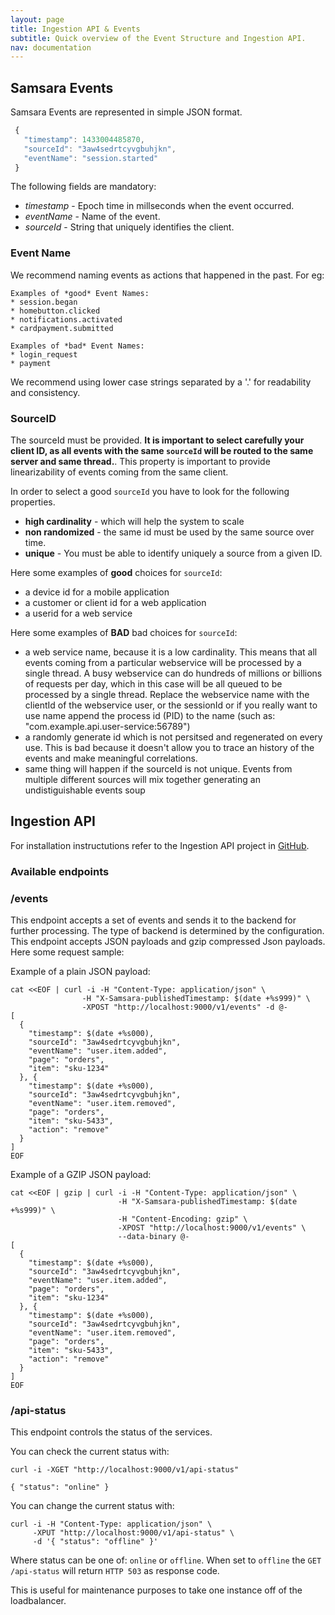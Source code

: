 ```yaml
---
layout: page
title: Ingestion API & Events
subtitle: Quick overview of the Event Structure and Ingestion API.
nav: documentation
---
```

## Samsara Events

Samsara Events are represented in simple JSON format.

```javascript
 {
   "timestamp": 1433004485870,
   "sourceId": "3aw4sedrtcyvgbuhjkn",
   "eventName": "session.started"
 }
```

The following fields are mandatory:
* *timestamp* - Epoch time in millseconds when the event occurred.
* *eventName* - Name of the event.
* *sourceId*  - String that uniquely identifies the client.

### Event Name
We recommend naming events as actions that happened in the past. For eg: 
```
Examples of *good* Event Names:
* session.began
* homebutton.clicked
* notifications.activated
* cardpayment.submitted

Examples of *bad* Event Names:
* login_request
* payment
```

We recommend using lower case strings separated by a '.' for readability and consistency.

### SourceID

The sourceId must be provided. **It is important to select carefully your client ID, as all events with the same `sourceId` will be routed to the same server and same thread.**.
This property is important to provide linearizability of events coming from the same client.

In order to select a good `sourceId` you have to look for the following properties.

  - **high cardinality** - which will help the system to scale
  - **non randomized** - the same id must be used by the same source over time.
  - **unique** - You must be able to identify uniquely a source from a given ID.
  
Here some examples of **good** choices for `sourceId`:

  - a device id for a mobile application
  - a customer or client id for a web application
  - a userid for a web service

Here some examples of **BAD** bad choices for `sourceId`:

  - a web service name, because it is a low cardinality. This means that all events
    coming from a particular webservice will be processed by a single thread.
    A busy webservice can do hundreds of millions or billions of requests per day,
    which in this case will be all queued to be processed by a single thread.
    Replace the webservice name with the clientId of the webservice user,
    or the sessionId or if you really want to use name append the process id (PID)
    to the name (such as: "com.example.api.user-service:56789")
  - a randomly generate id which is not persitsed and regenerated on every use.
    This is bad because it doesn't allow you to trace an history of the events
    and make meaningful correlations.
  - same thing will happen if the sourceId is not unique. Events from multiple different
    sources will mix together generating an undistiguishable events soup

## Ingestion API

For installation instructutions refer to the Ingestion API project in [GitHub](https://github.com/samsara/samsara-ingestion-api).

### Available endpoints

### /events

This endpoint accepts a set of events and sends it to the backend for further processing. The type of backend is determined by the configuration. This endpoint accepts JSON payloads and gzip compressed Json payloads. Here some request sample:

Example of a plain JSON payload:

```
cat <<EOF | curl -i -H "Content-Type: application/json" \
                -H "X-Samsara-publishedTimestamp: $(date +%s999)" \
                -XPOST "http://localhost:9000/v1/events" -d @-
[
  {
    "timestamp": $(date +%s000),
    "sourceId": "3aw4sedrtcyvgbuhjkn",
    "eventName": "user.item.added",
    "page": "orders",
    "item": "sku-1234"
  }, {
    "timestamp": $(date +%s000),
    "sourceId": "3aw4sedrtcyvgbuhjkn",
    "eventName": "user.item.removed",
    "page": "orders",
    "item": "sku-5433",
    "action": "remove"
  }
]
EOF
```

Example of a GZIP JSON payload:

```
cat <<EOF | gzip | curl -i -H "Content-Type: application/json" \
                        -H "X-Samsara-publishedTimestamp: $(date +%s999)" \
                        -H "Content-Encoding: gzip" \
                        -XPOST "http://localhost:9000/v1/events" \
                        --data-binary @-
[
  {
    "timestamp": $(date +%s000),
    "sourceId": "3aw4sedrtcyvgbuhjkn",
    "eventName": "user.item.added",
    "page": "orders",
    "item": "sku-1234"
  }, {
    "timestamp": $(date +%s000),
    "sourceId": "3aw4sedrtcyvgbuhjkn",
    "eventName": "user.item.removed",
    "page": "orders",
    "item": "sku-5433",
    "action": "remove"
  }
]
EOF
```

### /api-status

This endpoint controls the status of the services.

You can check the current status with:

```
curl -i -XGET "http://localhost:9000/v1/api-status"

{ "status": "online" }
```

You can change the current status with:

```
curl -i -H "Content-Type: application/json" \
     -XPUT "http://localhost:9000/v1/api-status" \
     -d '{ "status": "offline" }'
```

Where status can be one of: `online` or `offline`.
When set to `offline` the `GET /api-status` will return `HTTP 503` as response code.

This is useful for maintenance purposes to take one instance off of the loadbalancer.
